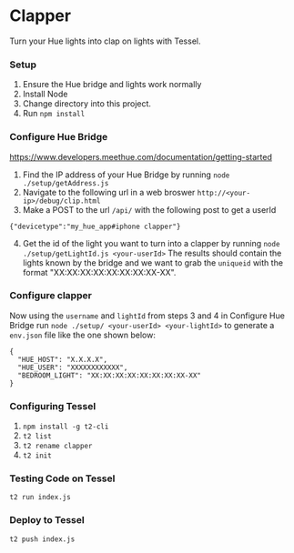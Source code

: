 # Clapper

Turn your Hue lights into clap on lights with Tessel.


### Setup

1. Ensure the Hue bridge and lights work normally
1. Install Node
1. Change directory into this project.
1. Run `npm install`

### Configure Hue Bridge

https://www.developers.meethue.com/documentation/getting-started

1. Find the IP address of your Hue Bridge by running `node ./setup/getAddress.js`
2. Navigate to the following url in a web broswer `http://<your-ip>/debug/clip.html`
3. Make a POST to the url `/api/` with the following post to get a userId
```
{"devicetype":"my_hue_app#iphone clapper"}
```
4. Get the id of the light you want to turn into a clapper by running
 `node ./setup/getLightId.js <your-userId>` The results should contain the lights known by the bridge and we want to 
 grab the `uniqueid` with the format "XX:XX:XX:XX:XX:XX:XX:XX-XX".


### Configure clapper
Now using the `username` and `lightId` from steps 3 and 4 in Configure Hue Bridge
run `node ./setup/ <your-userId> <your-lightId>` to generate a `env.json` file like the one shown below:
```
{
  "HUE_HOST": "X.X.X.X",
  "HUE_USER": "XXXXXXXXXXXX",
  "BEDROOM_LIGHT": "XX:XX:XX:XX:XX:XX:XX:XX-XX"
}
```


### Configuring Tessel

1. `npm install -g t2-cli`
2. `t2 list`
3. `t2 rename clapper`
4. `t2 init`


### Testing Code on Tessel
`t2 run index.js`


### Deploy to Tessel
`t2 push index.js`